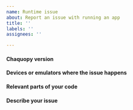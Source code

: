 ```yaml
---
name: Runtime issue
about: Report an issue with running an app
title: ''
labels: ''
assignees: ''

---
```


<!--
Before creating a new issue, please check if your question has already been answered:
* Search the FAQ at https://chaquo.com/chaquopy/doc/current/faq.html
* Search existing issues at https://github.com/chaquo/chaquopy/issues?q=
-->

#### Chaquopy version
<!-- The version of com.chaquo.python:gradle in your app's top-level build.gradle file. -->

#### Devices or emulators where the issue happens
<!-- If you have any devices or emulators where the issue does NOT occur, please list them too. -->

#### Relevant parts of your code
<!-- Especially any parts mentioned in the stack trace below. -->

#### Describe your issue
<!-- If reporting a crash, please include the complete stack trace, as described at https://stackoverflow.com/a/23353174 -->
